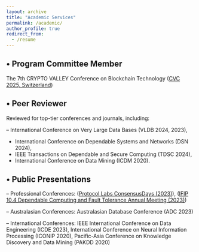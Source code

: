 ```yaml
---
layout: archive
title: "Academic Services"
permalink: /academic/
author_profile: true
redirect_from:
  - /resume
---
```


• Program Committee Member
-

The 7th CRYPTO VALLEY Conference on Blockchain Technology ([CVC 2025, Switzerland](https://cryptovalleyconference.com/call-for-papers))

• Peer Reviewer
-

Reviewed for top-tier conferences and journals, including: 

– International Conference on Very Large Data Bases (VLDB 2024, 2023), 
- International Conference on Dependable Systems and Networks (DSN 2024),
- IEEE Transactions on Dependable and Secure Computing (TDSC 2024),
- International Conference on Data Mining (ICDM 2020).

• Public Presentations
-

– Professional Conferences: ([Protocol Labs ConsensusDays (2023)](https://www.youtube.com/playlist?list=PLxN6L-h3wFfsRKLCj4I8xKeKjy9OL-EY6)), ([IFIP 10.4 Dependable Computing and Fault Tolerance Annual Meeting (2023)](https://www.ifipnews.org/ifip-wg-10-4-meets-in-melbourne/))

– Australasian Conferences: Australasian Database Conference (ADC 2023)

– International Conferences: IEEE International Conference on Data Engineering (ICDE 2023), International Conference on Neural Information Processing (ICONIP 2020), Pacific-Asia Conference on Knowledge Discovery and Data Mining (PAKDD 2020)

